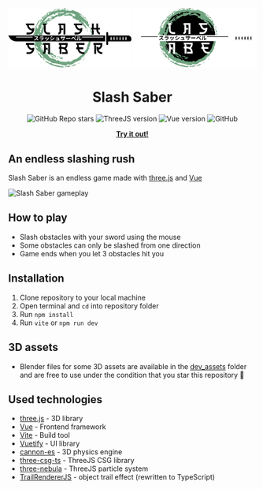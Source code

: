 
<p align="center">
<img src="./public/logo.svg#gh-light-mode-only" width="250" />
<img src="./public/logo_white.svg#gh-dark-mode-only" width="250" />
</p>

<h1 align="center">Slash Saber</h1>

<p align="center">
  <img alt="GitHub Repo stars" src="https://img.shields.io/github/stars/honzaap/SlashSaber" />
  <img alt="ThreeJS version" src="https://img.shields.io/badge/threejs-v153-d5a814" />
  <img alt="Vue version" src="https://img.shields.io/badge/vue-v3.2-24e064" />
  <img alt="GitHub" src="https://img.shields.io/github/license/honzaap/SlashSaber" />

</p>

<p align="center">
    <a href="https://slashsaber.com">
        <b>Try it out!</b>
    </a>
</p>

## An endless slashing rush
<p>Slash Saber is an endless game made with <a href="https://github.com/mrdoob/three.js" target="_blank">three.js</a> and <a href="https://github.com/vuejs/core" target="_blank">Vue</a></p>

<img alt="Slash Saber gameplay" src="./public/readme_loop.webp"/>

## How to play
- Slash obstacles with your sword using the mouse
- Some obstacles can only be slashed from one direction
- Game ends when you let 3 obstacles hit you

## Installation
1. Clone repository to your local machine
2. Open terminal and `cd` into repository folder
3. Run `npm install`
4. Run `vite` or `npm run dev`

## 3D assets
- Blender files for some 3D assets are available in the <a href="https://github.com/honzaap/SlashSaber/tree/main/dev_assets">dev_assets</a> folder and are free to use under the condition that you star this repository 🙂

## Used technologies
- <a href="https://github.com/mrdoob/three.js" target="_blank">three.js</a> - 3D library
- <a href="https://github.com/vuejs/core" target="_blank">Vue</a> - Frontend framework
- <a href="https://github.com/vitejs/vite" target="_blank">Vite</a> - Build tool
- <a href="https://github.com/vuetifyjs/vuetify" target="_blank">Vuetify</a> - UI library
- <a href="https://github.com/pmndrs/cannon-es" target="_blank">cannon-es</a> - 3D physics engine
- <a href="https://github.com/samalexander/three-csg-ts" target="_blank">three-csg-ts</a> - ThreeJS CSG library
- <a href="https://github.com/creativelifeform/three-nebula" target="_blank">three-nebula</a> - ThreeJS particle system
- <a href="https://github.com/mkkellogg/TrailRendererJS" target="_blank">TrailRendererJS</a> - object trail effect (rewritten to TypeScript)
